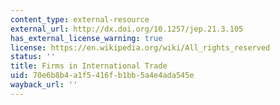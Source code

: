```yaml
---
content_type: external-resource
external_url: http://dx.doi.org/10.1257/jep.21.3.105
has_external_license_warning: true
license: https://en.wikipedia.org/wiki/All_rights_reserved
status: ''
title: Firms in International Trade
uid: 70e6b8b4-a1f5-416f-b1bb-5a4e4ada545e
wayback_url: ''
---
```

